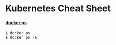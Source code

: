 # Kubernetes Cheat Sheet

#### [docker ps](https://docs.docker.com/engine/reference/commandline/ps/)
```
$ docker ps 
$ docker ps -a
```
